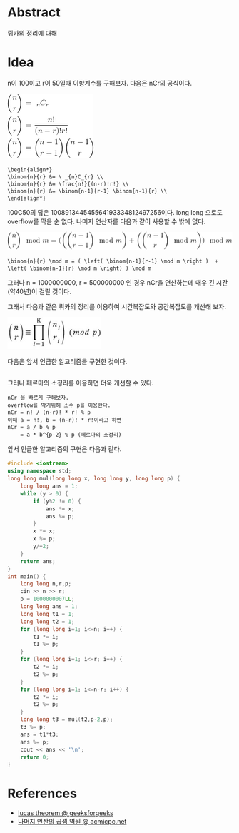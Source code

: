 # Abstract

뤼카의 정리에 대해 

# Idea

n이 100이고 r이 50일때 이항계수를 구해보자. 
다음은 nCr의 공식이다.

![](../_img/binom.png)

```
\begin{align*}
\binom{n}{r} &= \ _{n}C_{r} \\
\binom{n}{r} &= \frac{n!}{(n-r)!r!} \\
\binom{n}{r} &= \binom{n-1}{r-1} \binom{n-1}{r} \\
\end{align*}
```

100C50의 답은 100891344545564193334812497256이다.
long long 으로도 overflow를 막을 순 없다.
나머지 연산자를 다음과 같이 사용할 수 밖에 없다.

![](../_img/binom_modular.png)

```
\binom{n}{r} \mod m = ( \left( \binom{n-1}{r-1} \mod m \right )  + \left( \binom{n-1}{r} \mod m \right) ) \mod m
```

그러나 n = 1000000000, r = 500000000 인 경우
nCr을 연산하는데 매우 긴 시간(약40년)이 걸릴 것이다.

그래서 다음과 같은 뤼카의 정리를 이용하여 시간복잡도와
공간복잡도를 개선해 보자.

![](../_img/lucas.jpeg)

다음은 앞서 언급한 알고리즘을 구현한 것이다.

```cpp
```

그러나 페르마의 소정리를 이용하면 더욱 개선할 수 있다.

```
nCr 을 빠르게 구해보자.
overflow를 막기위해 소수 p를 이용한다.
nCr = n! / (n-r)! * r! % p
이때 a = n!, b = (n-r)! * r!이라고 하면
nCr = a / b % p 
    = a * b^{p-2} % p (페르마의 소정리)
```

앞서 언급한 알고리즘의 구현은 다음과 같다.

```cpp
#include <iostream>
using namespace std;
long long mul(long long x, long long y, long long p) {
    long long ans = 1;
    while (y > 0) {
        if (y%2 != 0) {
            ans *= x;
            ans %= p;
        }
        x *= x;
        x %= p;
        y/=2;
    }
    return ans;
}
int main() {
    long long n,r,p;
    cin >> n >> r;
    p = 1000000007LL;
    long long ans = 1;
    long long t1 = 1;
    long long t2 = 1;
    for (long long i=1; i<=n; i++) {
        t1 *= i;
        t1 %= p;
    }
    for (long long i=1; i<=r; i++) {
        t2 *= i;
        t2 %= p;
    }
    for (long long i=1; i<=n-r; i++) {
        t2 *= i;
        t2 %= p;
    }
    long long t3 = mul(t2,p-2,p);
    t3 %= p;
    ans = t1*t3;
    ans %= p;
    cout << ans << '\n';
    return 0;
}
```

# References

* [lucas theorem @ geeksforgeeks](http://www.geeksforgeeks.org/compute-ncr-p-set-2-lucas-theorem/)
* [나머지 연산의 곱셈 역원 @ acmicpc.net](https://www.acmicpc.net/blog/view/29)
